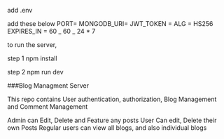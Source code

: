 add .env

add these below
PORT=
MONGODB_URI=
JWT_TOKEN =
ALG = HS256
EXPIRES_IN = 60 _ 60 _ 24 \* 7

to run the server,

step 1 npm install

step 2 npm run dev

###Blog Managment Server

This repo contains User authentication, authorization, Blog Management and Comment Management

Admin can Edit, Delete and Feature any posts
User Can edit, Delete their own Posts
Regular users can view all blogs, and also individual blogs
